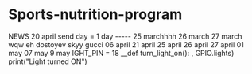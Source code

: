 # Sports-nutrition-program
NEWS
20 april
send day = 1 day 
----- 25 marchhhh 
26 march
27 march 
wqw 
eh 
dostoyev 
skyy
gucci 
06 april 
21 april
25 april
26 april
27 april
01 may
07 may
9 may
IGHT_PIN = 18 
__def turn_light_on(): 
, GPIO.lights) print("Light turned ON")

